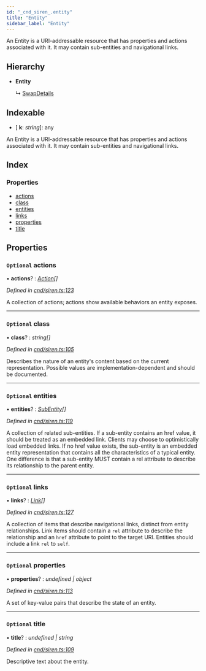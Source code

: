 ```yaml
---
id: "_cnd_siren_.entity"
title: "Entity"
sidebar_label: "Entity"
---
```


An Entity is a URI-addressable resource that has properties and actions associated with it. It may contain sub-entities and navigational links.

## Hierarchy

* **Entity**

  ↳ [SwapDetails](_cnd_cnd_.swapdetails.md)

## Indexable

* \[ **k**: *string*\]: any

An Entity is a URI-addressable resource that has properties and actions associated with it. It may contain sub-entities and navigational links.

## Index

### Properties

* [actions](_cnd_siren_.entity.md#optional-actions)
* [class](_cnd_siren_.entity.md#optional-class)
* [entities](_cnd_siren_.entity.md#optional-entities)
* [links](_cnd_siren_.entity.md#optional-links)
* [properties](_cnd_siren_.entity.md#optional-properties)
* [title](_cnd_siren_.entity.md#optional-title)

## Properties

### `Optional` actions

• **actions**? : *[Action](_cnd_siren_.action.md)[]*

*Defined in [cnd/siren.ts:123](https://github.com/comit-network/comit-js-sdk/blob/701099a/src/cnd/siren.ts#L123)*

A collection of actions; actions show available behaviors an entity exposes.

___

### `Optional` class

• **class**? : *string[]*

*Defined in [cnd/siren.ts:105](https://github.com/comit-network/comit-js-sdk/blob/701099a/src/cnd/siren.ts#L105)*

Describes the nature of an entity's content based on the current representation. Possible values are implementation-dependent and should be documented.

___

### `Optional` entities

• **entities**? : *[SubEntity](../modules/_cnd_siren_.md#subentity)[]*

*Defined in [cnd/siren.ts:119](https://github.com/comit-network/comit-js-sdk/blob/701099a/src/cnd/siren.ts#L119)*

A collection of related sub-entities. If a sub-entity contains an href value, it should be treated as an embedded link. Clients may choose to optimistically load embedded links. If no href value exists, the sub-entity is an embedded entity representation that contains all the characteristics of a typical entity. One difference is that a sub-entity MUST contain a rel attribute to describe its relationship to the parent entity.

___

### `Optional` links

• **links**? : *[Link](_cnd_siren_.link.md)[]*

*Defined in [cnd/siren.ts:127](https://github.com/comit-network/comit-js-sdk/blob/701099a/src/cnd/siren.ts#L127)*

A collection of items that describe navigational links, distinct from entity relationships. Link items should contain a `rel` attribute to describe the relationship and an `href` attribute to point to the target URI. Entities should include a link `rel` to `self`.

___

### `Optional` properties

• **properties**? : *undefined | object*

*Defined in [cnd/siren.ts:113](https://github.com/comit-network/comit-js-sdk/blob/701099a/src/cnd/siren.ts#L113)*

A set of key-value pairs that describe the state of an entity.

___

### `Optional` title

• **title**? : *undefined | string*

*Defined in [cnd/siren.ts:109](https://github.com/comit-network/comit-js-sdk/blob/701099a/src/cnd/siren.ts#L109)*

Descriptive text about the entity.
